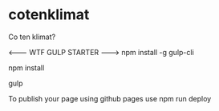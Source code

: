 # cotenklimat
Co ten klimat?



<--- WTF GULP STARTER --->
npm install -g gulp-cli

npm install

gulp

To publish your page using github pages use npm run deploy